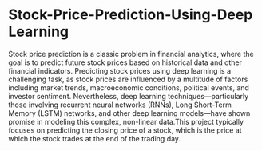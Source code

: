 # Stock-Price-Prediction-Using-Deep Learning
Stock price prediction is a classic problem in financial analytics, where the goal is to predict future stock prices based on historical data and other financial indicators. Predicting stock prices using deep learning is a challenging task, as stock prices are influenced by a multitude of factors including market trends, macroeconomic conditions, political events, and investor sentiment. Nevertheless, deep learning techniques—particularly those involving recurrent neural networks (RNNs), Long Short-Term Memory (LSTM) networks, and other deep learning models—have shown promise in modeling this complex, non-linear data.This project typically focuses on predicting the closing price of a stock, which is the price at which the stock trades at the end of the trading day.
